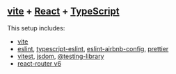## [vite](https://vitejs.dev/) + [React](https://reactjs.org/) + [TypeScript](https://www.typescriptlang.org/)

This setup includes:
* [vite](https://vitejs.dev/)
* [eslint](https://eslint.org/), [typescript-eslint](https://typescript-eslint.io/), [eslint-airbnb-config](https://github.com/airbnb/javascript), [prettier](https://prettier.io/)
* [vitest](https://vitest.dev/), [jsdom](https://github.com/jsdom/jsdom), [@testing-library](https://testing-library.com/)
* [react-router v6](https://reactrouter.com/en/main)
